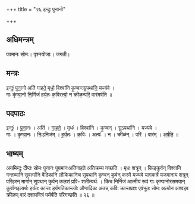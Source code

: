 +++
title = "२६ इन्दुः पुनानो"

+++
## अधिमन्त्रम्
पवमानः सोमः। पृश्नयोजाः। जगती।

## मन्त्रः
इन्दुः॑ पुना॒नो अति॑ गाहते॒ मृधो॒ विश्वा॑नि कृ॒ण्वन्त्सु॒पथा॑नि॒ यज्य॑वे ।  
गाः कृ॑ण्वा॒नो नि॒र्णिजं॑ हर्य॒तः क॒विरत्यो॒ न क्रीळ॒न्परि॒ वार॑मर्षति ॥

## पदपाठः
इन्दुः॑ । पु॒ना॒नः । अति॑ । गा॒ह॒ते॒ । मृधः॑ । विश्वा॑नि । कृ॒ण्वन् । सु॒ऽपथा॑नि । यज्य॑वे ।  
गाः । कृ॒ण्वा॒नः । निः॒ऽनिज॑म् । ह॒र्य॒तः । क॒विः । अत्यः॑ । न । क्रीळ॑न् । परि॑ । वार॑म् । अ॒र्ष॒ति॒ ॥

## भाष्यम्
अयमिन्दुः दीप्तः सोमः पुनानः पूयमानःअतिगाहते अतिक्रम्य गच्छति । मृधः शत्रून् । किङ्कुर्वन् विश्वानि गन्तव्यानि सुवर्त्मानि वैदिकानि लौकिकानिच सुपथानि कृण्वन् कुर्वन् कस्मै यज्यवे यागकर्त्रे यजमानाय शत्रून् परिहरन् मार्गान् सुपथान् कुर्वन् कलशं प्रवि- शतीत्यर्थः । किंच निर्निजं आत्मीयं रूपं गाः कृण्वानोरसमयान् कुर्वाणइत्यर्थः हर्यतः कान्तः हर्यगतिकान्त्योः औणादिकः अतच् कविः क्रान्तप्रज्ञः एवंभूतः सोमः अत्योन अश्वइव क्रीळण् वारं दशापवित्रं पर्यर्षति परिगच्छति ॥ २६ ॥